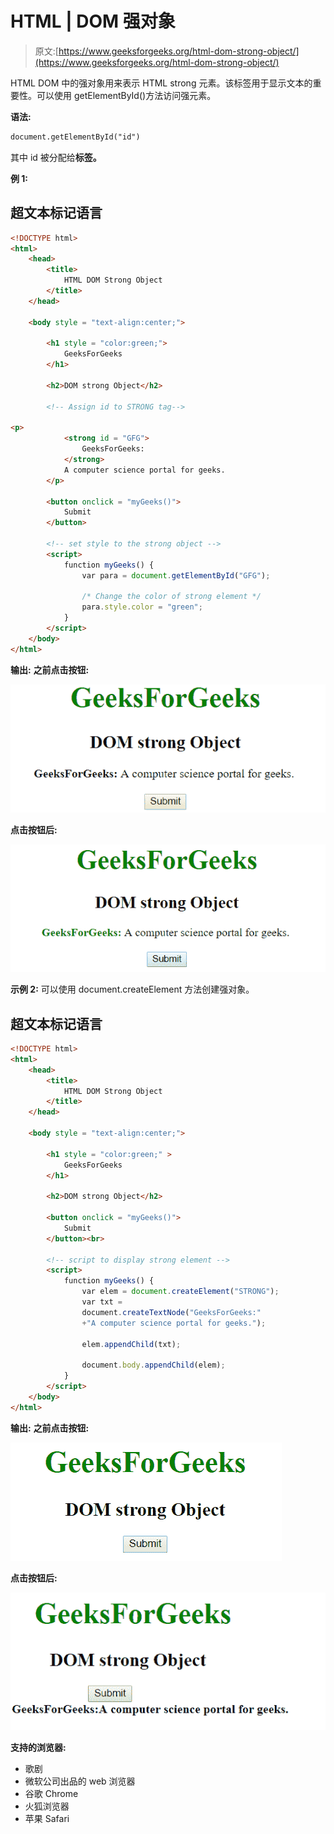 # HTML | DOM 强对象

> 原文:[https://www.geeksforgeeks.org/html-dom-strong-object/](https://www.geeksforgeeks.org/html-dom-strong-object/)

HTML DOM 中的强对象用来表示 HTML strong 元素。该标签用于显示文本的重要性。可以使用 getElementById()方法访问强元素。

**语法:**

```html
document.getElementById("id")
```

其中 id 被分配给**标签。**

**例 1:**

## 超文本标记语言

```html
<!DOCTYPE html>
<html>
    <head>
        <title>
            HTML DOM Strong Object
        </title>
    </head>

    <body style = "text-align:center;">

        <h1 style = "color:green;">
            GeeksForGeeks
        </h1>

        <h2>DOM strong Object</h2>

        <!-- Assign id to STRONG tag-->

<p>
            <strong id = "GFG">
                GeeksForGeeks:
            </strong>
            A computer science portal for geeks.
        </p>

        <button onclick = "myGeeks()">
            Submit
        </button>

        <!-- set style to the strong object -->
        <script>
            function myGeeks() {
                var para = document.getElementById("GFG");

                /* Change the color of strong element */
                para.style.color = "green";
            }
        </script>
    </body>
</html>                   
```

**输出:**
**之前点击按钮:**

![strong](img/2b92218586f6bfa1f79e38377a189b01.png)

**点击按钮后:**

![strong](img/7ebee8751d5f119b4b8cd244aee128de.png)

**示例 2:** 可以使用 document.createElement 方法创建强对象。

## 超文本标记语言

```html
<!DOCTYPE html>
<html>
    <head>
        <title>
            HTML DOM Strong Object
        </title>
    </head>

    <body style = "text-align:center;">

        <h1 style = "color:green;" >
            GeeksForGeeks
        </h1>

        <h2>DOM strong Object</h2>

        <button onclick = "myGeeks()">
            Submit
        </button><br>

        <!-- script to display strong element -->
        <script>
            function myGeeks() {
                var elem = document.createElement("STRONG");
                var txt =
                document.createTextNode("GeeksForGeeks:"
                +"A computer science portal for geeks.");

                elem.appendChild(txt);

                document.body.appendChild(elem);
            }
        </script>
    </body>
</html>                   
```

**输出:**
**之前点击按钮:**

![strong](img/54d3496577bef56d26c8a7406a8ebf28.png)

**点击按钮后:**

![strong](img/a72719951b0c4e3599446f2e5a4952ff.png)

**支持的浏览器:**

*   歌剧
*   微软公司出品的 web 浏览器
*   谷歌 Chrome
*   火狐浏览器
*   苹果 Safari